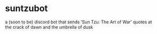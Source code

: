 # suntzubot
a (soon to be) discord bot that sends 'Sun Tzu: The Art of War' quotes at the crack of dawn and the umbrella of dusk
